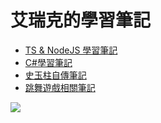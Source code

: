 # 艾瑞克的學習筆記

* [TS & NodeJS 學習筆記](https://github.com/BricL/ericsplayground/blob/main/TS%20%26%20NodeJS%20%E5%AD%B8%E7%BF%92%E7%AD%86%E8%A8%98.md)
* [C#學習筆記](https://github.com/BricL/ericsplayground/blob/main/C%23%E5%AD%B8%E7%BF%92%E7%AD%86%E8%A8%98.md)
* [史玉柱自傳筆記](https://github.com/BricL/ericsplayground/blob/main/%E5%8F%B2%E7%8E%89%E6%9F%B1%E8%87%AA%E5%82%B3%E7%AD%86%E8%A8%98.md)
* [跳舞遊戲相關筆記](https://github.com/BricL/ericsplayground/blob/main/%E8%B7%B3%E8%88%9E%E9%81%8A%E6%88%B2%E7%9B%B8%E9%97%9C%E7%AD%86%E8%A8%98.md)

[![](https://mermaid.ink/img/pako:eNpdjzEKwzAMRa9iNJZ46eihS7t2ylh3ELFITGO7OHKghNw9jk1piabH05eQFuiCIVAwMTLdLPYRnZzP2otcj9NTSHkRLdtxrKpgkbl5VPcwW99XW_k4_mevEaeh2oLfpdCAo-jQmnzWsgc08ECONKiMBuNLg_ZrzmHi0H58B4pjogbS2_y-qHLdAP6HRcc?type=png)](https://mermaid.live/edit#pako:eNpdjzEKwzAMRa9iNJZ46eihS7t2ylh3ELFITGO7OHKghNw9jk1piabH05eQFuiCIVAwMTLdLPYRnZzP2otcj9NTSHkRLdtxrKpgkbl5VPcwW99XW_k4_mevEaeh2oLfpdCAo-jQmnzWsgc08ECONKiMBuNLg_ZrzmHi0H58B4pjogbS2_y-qHLdAP6HRcc)
